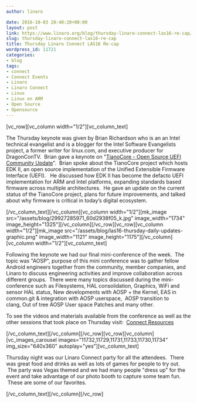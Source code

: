 ```yaml
---
author: linaro

date: 2016-10-03 20:40:20+00:00
layout: post
link: https://www.linaro.org/blog/thursday-linaro-connect-las16-re-cap/
slug: thursday-linaro-connect-las16-re-cap
title: Thursday Linaro Connect LAS16 Re-cap
wordpress_id: 11721
categories:
- blog
tags:
- connect
- Connect Events
- Linaro
- Linaro Connect
- Linux
- Linux on ARM
- Open Source
- Opensource
---
```


[vc_row][vc_column width="1/2"][vc_column_text]


The Thursday keynote was given by Brian Richardson who is an an Intel technical evangelist and is a blogger for the Intel Software Evangelists project, a former writer for linux.com, and executive producer for DragonConTV.  Brian gave a keynote on "[TianoCore - Open Source UEFI Community Update](https://www.youtube.com/watch?v=kQ5X8vqdSu0)".  Brian spoke about the TianoCore project which hosts EDK II, an open source implementation of the Unified Extensible Firmware Interface (UEFI).   He discussed how EDK II has become the defacto UEFI implementation for ARM and Intel platforms, expanding standards based firmware across multiple architectures.  He gave an update on the current status of the TianoCore project, plans for future improvements, and talked about why firmware is critical in today’s digital ecosystem.


[/vc_column_text][/vc_column][vc_column width="1/2"][mk_image src="/assets/blog/29927285971_60d2938f05_k.jpg" image_width="1734" image_height="1325"][/vc_column][/vc_row][vc_row][vc_column width="1/2"][mk_image src="/assets/blog/las16-thursday-daily-updates-graphic.png" image_width="1121" image_height="1175"][/vc_column][vc_column width="1/2"][vc_column_text]


Following the keynote we had our final mini-conference of the week.  The topic was "AOSP", purpose of this mini conference was to gather fellow Android engineers together from the community, member companies, and Linaro to discuss engineering activities and improve collaboration across different groups.  There were many topics discussed during the mini-conference such as Filesystems, HAL consolidation, Graphics, WiFi and sensor HAL status, New developments with AOSP + the Kernel, EAS in common.git & integration with AOSP userspace,  AOSP transition to clang, Out of tree AOSP User space Patches and many other.




To see the videos and materials available from the conference as well as the other sessions that took place on Thursday visit:  [Connect Resources](http://connect.linaro.org/las16/resources/#wednesday)


[/vc_column_text][/vc_column][/vc_row][vc_row][vc_column][vc_images_carousel images="11732,11729,11731,11733,11730,11734" img_size="640x360" autoplay="yes"][vc_column_text]


Thursday night was our Linaro Connect party for all the attendees.  There was great food and drinks as well as lots of games for people to try out.  The party was Vegas themed and we had many people "dress up" for the event and take advantage of our photo booth to capture some team fun.  These are some of our favorites.


[/vc_column_text][/vc_column][/vc_row]
